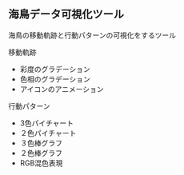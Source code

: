 ## 海鳥データ可視化ツール

海鳥の移動軌跡と行動パターンの可視化をするツール

移動軌跡
- 彩度のグラデーション
- 色相のグラデーション
- アイコンのアニメーション

行動パターン
- 3色パイチャート
- ２色パイチャート
- ３色棒グラフ
- ２色棒グラフ
- RGB混色表現
